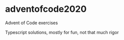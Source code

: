 # adventofcode2020
Advent of Code exercises

Typescript solutions, mostly for fun, not that much rigor
